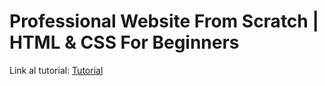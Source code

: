 <h1>Professional Website From Scratch | HTML & CSS For Beginners</h1>

<p>Link al tutorial: <a href="https://www.youtube.com/watch?v=HXYZxVbWkjc">Tutorial</a></p>
